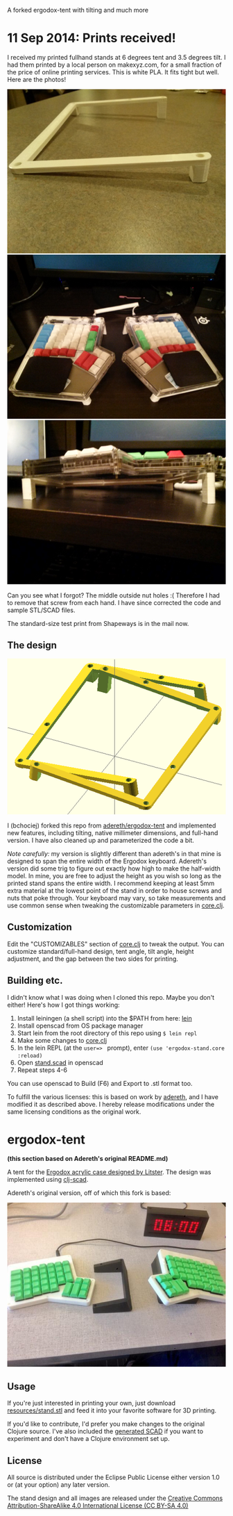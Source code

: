 A forked ergodox-tent with tilting and much more

# 11 Sep 2014: Prints received!

I received my printed fullhand stands at 6 degrees tent and 3.5 degrees tilt. I had them printed by a local person on makexyz.com, for a small fraction of the price of online printing services. This is white PLA. It fits tight but well. Here are the photos!

![bare printed stands](resources/fullhand-printed.jpg)
![stands with ergodox on them](resources/fullhand-with-ergodox.jpg)
![underside shot](resources/fullhand-underside.jpg)

Can you see what I forgot? The middle outside nut holes :( Therefore I had to remove that screw from each hand. I have since corrected the code and sample STL/SCAD files.

The standard-size test print from Shapeways is in the mail now.

## The design
![design](resources/stand.png)

I (bchociej) forked this repo from [adereth/ergodox-tent](https://github.com/adereth/ergodox-tent) and implemented new features, including tilting, native millimeter dimensions, and full-hand version. I have also cleaned up and parameterized the code a bit.

*Note carefully:* my version is slightly different than adereth's in that mine is designed to span the entire width of the Ergodox keyboard. Adereth's version did some trig to figure out exactly how high to make the half-width model. In mine, you are free to adjust the height as you wish so long as the printed stand spans the entire width. I recommend keeping at least 5mm extra material at the lowest point of the stand in order to house screws and nuts that poke through. Your keyboard may vary, so take measurements and use common sense when tweaking the customizable parameters in [core.clj](src/ergodox_stand/core.clj).


## Customization
Edit the "CUSTOMIZABLES" section of [core.clj](src/ergodox_stand/core.clj) to tweak the output. You can customize standard/full-hand design, tent angle, tilt angle, height adjustment, and the gap between the two sides for printing.

## Building etc.
I didn't know what I was doing when I cloned this repo. Maybe you don't either! Here's how I got things working:

1.	Install leiningen (a shell script) into the $PATH from here: [lein](https://raw.githubusercontent.com/technomancy/leiningen/stable/bin/lein)
2.	Install openscad from OS package manager
3.	Start lein from the root directory of this repo using `$ lein repl`
4.	Make some changes to [core.clj](src/ergodox_stand/core.clj)
5.	In the lein REPL (at the `user=> ` prompt), enter `(use 'ergodox-stand.core :reload)`
6.	Open [stand.scad](resources/stand.scad) in openscad
7.	Repeat steps 4-6

You can use openscad to Build (F6) and Export to .stl format too.

To fulfill the various licenses: this is based on work by [adereth](https://github.com/adereth/), and I have modified it as described above. I hereby release modifications under the same licensing conditions as the original work.

# ergodox-tent
**(this section based on Adereth's original README.md)**

A tent for the [Ergodox acrylic case designed by Litster](http://deskthority.net/wiki/ErgoDox).  The design was implemented using [clj-scad](https://github.com/farrellm/scad-clj).

Adereth's original version, off of which this fork is based:

![adereth's printed version](resources/adereths-printed.jpg)

## Usage

If you're just interested in printing your own, just download [resources/stand.stl](resources/stand.stl) and feed it into your favorite software for 3D printing.

If you'd like to contribute, I'd prefer you make changes to the original Clojure source.  I've also included the [generated SCAD](resources/stand.scad) if you want to experiment and don't have a Clojure environment set up.

## License

All source is distributed under the Eclipse Public License either version 1.0 or (at
your option) any later version.

The stand design and all images are released under the [Creative Commons Attribution-ShareAlike 4.0 International License (CC BY-SA 4.0)](http://creativecommons.org/licenses/by-sa/4.0/)
